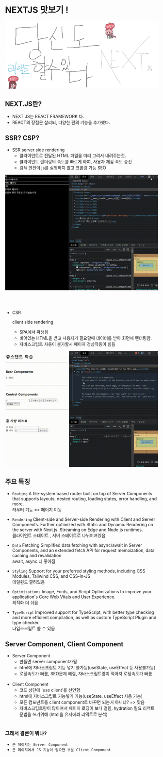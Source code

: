 # NEXTJS 맛보기 !

![Alt text](../images/canIReactBG/%EB%8B%B9%EC%8B%A0%EB%8F%84%ED%95%A0%EC%88%98%EC%9E%88%EB%8B%A4%EB%84%A5%EC%8A%A4%ED%8A%B8%EC%A0%9C%EC%9D%B4%EC%97%90%EC%8A%A4.jpg)

## NEXT.JS란?

- NEXT JS는 REACT FRAMEWORK 다.
- REACT의 장점은 살리되, 다양한 편의 기능을 추가했다.

## SSR? CSP?

- SSR
  server side rendering
  - 클라이언트로 전달된 HTML 파일을 미리 그려서 내려주는것.
  - 클라이언트 렌더링의 속도를 빠르게 하여, 사용자 체감 속도 증진
  - 검색 엔진이 js를 실행하지 않고 크롤링 가능 SEO

![Alt text](images/0820/next.gif)

<br/>
<br/>

- CSR

  client side rendering

  - SPA에서 파생됨
  - 비어있는 HTML을 받고 사용자가 필요할때 데이터를 받아 화면에 렌더링함.
  - 자바스크립트 사용이 불가할시 페이지 정상작동이 힘듬

![Alt text](images/0820/react.gif)

## 주요 특징

- `Routing` A file-system based router built on top of Server Components that supports layouts, nested routing, loading states, error handling, and more.
  <br/>
  라우터 기능 => 페이지 이동

- `Rendering` Client-side and Server-side Rendering with Client and Server Components. Further optimized with Static and Dynamic Rendering on the server with Next.js. Streaming on Edge and Node.js runtimes.
  <br/>
  클라이언트 스테이트 , 서버 스테이트로 나뉘어져있음

- `Data` Fetching Simplified data fetching with async/await in Server Components, and an extended fetch API for request memoization, data caching and revalidation.
  <br/>
  await, async 더 좋아짐

- `Styling` Support for your preferred styling methods, including CSS Modules, Tailwind CSS, and CSS-in-JS
  <br/>
  테일윈드 깔려있음

- `Optimizations` Image, Fonts, and Script Optimizations to improve your application's Core Web Vitals and User Experience.
  <br/>
  최적화 더 쉬움

- `TypeScript` Improved support for TypeScript, with better type checking and more efficient compilation, as well as custom TypeScript Plugin and type checker.
  <br/>
  타입스크립트 쓸 수 있음

## Server Component, Client Component

- Server Component
  - 만들면 server component가됨
  - html에 자바스크립트 기능 넣기 불가능(useState, useEffect 등 사용불가능)
  - 로딩속도가 빠름, SEO문제 해결, 자바스크립트량이 적어져 로딩속도가 빠름
    <br/>
    <br/>
- Client Component
  - 코드 상단에 'use client'를 선언함
  - html에 자바스크립트 기능넣기 가능(useState, useEffect 사용 가능)
  - 모든 컴포넌트를 client component로 바꾸면 되는거 아니냐? => 맞음
  - 자바스크립트량이 많아져서 페이지 로딩이 보다 걸림, hydration 필요 리액트문법을 쓰기위해 (html을 유저에쏴 리액트로 분석)
    <br/>
    <br/>

### 그래서 결론이 뭐냐?

- `큰 페이지는 Server Component`
- `큰 페이지에서 JS 기능이 필요한 부분 Client Component`
